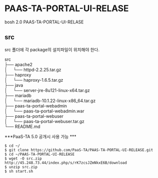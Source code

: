 # PAAS-TA-PORTAL-UI-RELASE
bosh 2.0 PAAS-TA-PORTAL-UI-RELASE

src
---
src 폴더에 각 package의 설치파일이 위치해야 한다.

src <br>
├── apache2 <br>
│     └── httpd-2.2.25.tar.gz <br>
├── haproxy <br>
│     └── haproxy-1.6.5.tar.gz <br>
├── java <br>
│     └── server-jre-8u121-linux-x64.tar.gz <br>
├── mariadb <br>
│     └── mariadb-10.1.22-linux-x86_64.tar.gz <br>
├── paas-ta-portal-webadmin <br>
│     └── paas-ta-portal-webadmin.war <br>
├── paas-ta-portal-webuser <br>
│     └── paas-ta-portal-webuser.tar.gz <br>
└── README.md <br>


***PaaS-TA 5.0 공개시 사용 가능 ***

```
$ cd ~/
$ git clone https://github.com/PaaS-TA/PAAS-TA-PORTAL-UI-RELEASE.git
$ cd ~/PAAS-TA-PORTAL-UI-RELEASE
$ wget -O src.zip http://45.248.73.44/index.php/s/rK7zcsJZmNkxE6B/download 
$ unzip src.zip
$ sh start.sh
```
